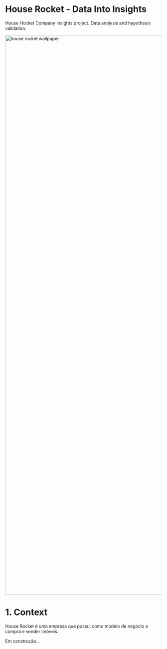 # House Rocket - Data Into Insights
 House Hocket Company insights project. Data analysis and hypothesis validation.
 
<img width="1796" alt="house rocket wallpaper" src="https://user-images.githubusercontent.com/97196457/160295938-aaa525e3-6d60-4bc4-801a-b5f5982efe7c.png">

# 1. Context
House Rocket é uma empresa que possui como modelo de negócio a compra e vender imóveis.


Em construção...
